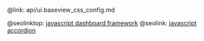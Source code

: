 @link: api/ui.baseview_css_config.md

@seolinktop: [javascript dashboard framework](https://webix.com)
@seolink: [javascript accordion](https://webix.com/widget/accordion/)